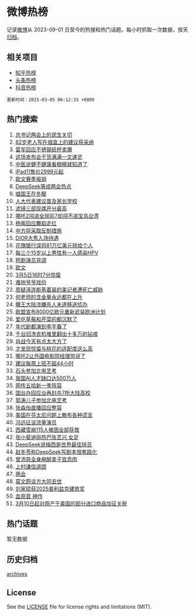 # 微博热榜

记录[微博](https://www.weibo.com)从 2023-09-01 日至今的热搜和热门话题。每小时抓取一次数据，按天[归档](archives)。

## 相关项目

- [知乎热榜](https://github.com/hotarchive/zhihu)
- [头条热榜](https://github.com/hotarchive/toutiao)
- [抖音热榜](https://github.com/hotarchive/douyin)


`更新时间：2025-03-05 06:12:33 +0800`

## 热门搜索

1. [总书记两会上的民生关切](https://m.weibo.cn/search?containerid=100103type%3D1%26t%3D10%26q%3D%23%E6%80%BB%E4%B9%A6%E8%AE%B0%E4%B8%A4%E4%BC%9A%E4%B8%8A%E7%9A%84%E6%B0%91%E7%94%9F%E5%85%B3%E5%88%87%23&stream_entry_id=51&isnewpage=1&extparam=seat%3D1%26pos%3D0%26c_type%3D51%26cate%3D10103%26filter_type%3Drealtimehot%26dgr%3D0%26q%3D%2523%25E6%2580%25BB%25E4%25B9%25A6%25E8%25AE%25B0%25E4%25B8%25A4%25E4%25BC%259A%25E4%25B8%258A%25E7%259A%2584%25E6%25B0%2591%25E7%2594%259F%25E5%2585%25B3%25E5%2588%2587%2523%26stream_entry_id%3D51%26display_time%3D1741126352%26pre_seqid%3D17411263522010365785718)
1. [82岁老人写在烟盒上的建议获采纳](https://m.weibo.cn/search?containerid=100103type%3D1%26t%3D10%26q%3D%2382%E5%B2%81%E8%80%81%E4%BA%BA%E5%86%99%E5%9C%A8%E7%83%9F%E7%9B%92%E4%B8%8A%E7%9A%84%E5%BB%BA%E8%AE%AE%E8%8E%B7%E9%87%87%E7%BA%B3%23&stream_entry_id=31&isnewpage=1&extparam=seat%3D1%26c_type%3D31%26lcate%3D5001%26cate%3D5001%26q%3D%252382%25E5%25B2%2581%25E8%2580%2581%25E4%25BA%25BA%25E5%2586%2599%25E5%259C%25A8%25E7%2583%259F%25E7%259B%2592%25E4%25B8%258A%25E7%259A%2584%25E5%25BB%25BA%25E8%25AE%25AE%25E8%258E%25B7%25E9%2587%2587%25E7%25BA%25B3%2523%26stream_entry_id%3D31%26dgr%3D0%26realpos%3D1%26pos%3D0%26flag%3D2%26filter_type%3Drealtimehot%26band_rank%3D1%26display_time%3D1741126352%26pre_seqid%3D17411263522010365785718)
1. [雷军回应不锈钢纸杯卖爆](https://m.weibo.cn/search?containerid=100103type%3D1%26t%3D10%26q%3D%23%E9%9B%B7%E5%86%9B%E5%9B%9E%E5%BA%94%E4%B8%8D%E9%94%88%E9%92%A2%E7%BA%B8%E6%9D%AF%E5%8D%96%E7%88%86%23&stream_entry_id=31&isnewpage=1&extparam=seat%3D1%26c_type%3D31%26lcate%3D5001%26cate%3D5001%26q%3D%2523%25E9%259B%25B7%25E5%2586%259B%25E5%259B%259E%25E5%25BA%2594%25E4%25B8%258D%25E9%2594%2588%25E9%2592%25A2%25E7%25BA%25B8%25E6%259D%25AF%25E5%258D%2596%25E7%2588%2586%2523%26stream_entry_id%3D31%26dgr%3D0%26realpos%3D2%26pos%3D1%26flag%3D0%26filter_type%3Drealtimehot%26band_rank%3D2%26display_time%3D1741126352%26pre_seqid%3D17411263522010365785718)
1. [这场发布会干货满满一文速览](https://m.weibo.cn/search?containerid=100103type%3D1%26t%3D10%26q%3D%23%E8%BF%99%E5%9C%BA%E5%8F%91%E5%B8%83%E4%BC%9A%E5%B9%B2%E8%B4%A7%E6%BB%A1%E6%BB%A1%E4%B8%80%E6%96%87%E9%80%9F%E8%A7%88%23&stream_entry_id=31&isnewpage=1&extparam=seat%3D1%26c_type%3D31%26lcate%3D5001%26cate%3D5001%26q%3D%2523%25E8%25BF%2599%25E5%259C%25BA%25E5%258F%2591%25E5%25B8%2583%25E4%25BC%259A%25E5%25B9%25B2%25E8%25B4%25A7%25E6%25BB%25A1%25E6%25BB%25A1%25E4%25B8%2580%25E6%2596%2587%25E9%2580%259F%25E8%25A7%2588%2523%26stream_entry_id%3D31%26dgr%3D0%26realpos%3D3%26pos%3D2%26flag%3D0%26filter_type%3Drealtimehot%26band_rank%3D3%26display_time%3D1741126352%26pre_seqid%3D17411263522010365785718)
1. [中医说健不健康看眼睛就知道了](https://m.weibo.cn/search?containerid=100103type%3D1%26t%3D10%26q%3D%23%E4%B8%AD%E5%8C%BB%E8%AF%B4%E5%81%A5%E4%B8%8D%E5%81%A5%E5%BA%B7%E7%9C%8B%E7%9C%BC%E7%9D%9B%E5%B0%B1%E7%9F%A5%E9%81%93%E4%BA%86%23&stream_entry_id=31&isnewpage=1&extparam=seat%3D1%26c_type%3D31%26lcate%3D5001%26cate%3D5001%26q%3D%2523%25E4%25B8%25AD%25E5%258C%25BB%25E8%25AF%25B4%25E5%2581%25A5%25E4%25B8%258D%25E5%2581%25A5%25E5%25BA%25B7%25E7%259C%258B%25E7%259C%25BC%25E7%259D%259B%25E5%25B0%25B1%25E7%259F%25A5%25E9%2581%2593%25E4%25BA%2586%2523%26stream_entry_id%3D31%26dgr%3D0%26realpos%3D4%26pos%3D3%26flag%3D0%26filter_type%3Drealtimehot%26band_rank%3D4%26display_time%3D1741126352%26pre_seqid%3D17411263522010365785718)
1. [iPad11售价2999元起](https://m.weibo.cn/search?containerid=100103type%3D1%26t%3D10%26q%3D%23iPad11%E5%94%AE%E4%BB%B72999%E5%85%83%E8%B5%B7%23&stream_entry_id=31&isnewpage=1&extparam=seat%3D1%26c_type%3D31%26lcate%3D5001%26cate%3D5001%26q%3D%2523iPad11%25E5%2594%25AE%25E4%25BB%25B72999%25E5%2585%2583%25E8%25B5%25B7%2523%26stream_entry_id%3D31%26dgr%3D0%26realpos%3D5%26pos%3D4%26flag%3D0%26filter_type%3Drealtimehot%26band_rank%3D5%26display_time%3D1741126352%26pre_seqid%3D17411263522010365785718)
1. [欧文赛季报销](https://m.weibo.cn/search?containerid=100103type%3D1%26t%3D10%26q%3D%23%E6%AC%A7%E6%96%87%E8%B5%9B%E5%AD%A3%E6%8A%A5%E9%94%80%23&stream_entry_id=31&isnewpage=1&extparam=seat%3D1%26c_type%3D31%26lcate%3D5001%26cate%3D5001%26q%3D%2523%25E6%25AC%25A7%25E6%2596%2587%25E8%25B5%259B%25E5%25AD%25A3%25E6%258A%25A5%25E9%2594%2580%2523%26stream_entry_id%3D31%26dgr%3D0%26realpos%3D6%26pos%3D5%26flag%3D0%26filter_type%3Drealtimehot%26band_rank%3D6%26display_time%3D1741126352%26pre_seqid%3D17411263522010365785718)
1. [DeepSeek等成两会热点](https://m.weibo.cn/search?containerid=100103type%3D1%26t%3D10%26q%3D%23DeepSeek%E7%AD%89%E6%88%90%E4%B8%A4%E4%BC%9A%E7%83%AD%E7%82%B9%23&stream_entry_id=31&isnewpage=1&extparam=seat%3D1%26c_type%3D31%26lcate%3D5001%26cate%3D5001%26q%3D%2523DeepSeek%25E7%25AD%2589%25E6%2588%2590%25E4%25B8%25A4%25E4%25BC%259A%25E7%2583%25AD%25E7%2582%25B9%2523%26stream_entry_id%3D31%26dgr%3D0%26realpos%3D7%26pos%3D6%26flag%3D0%26filter_type%3Drealtimehot%26band_rank%3D7%26display_time%3D1741126352%26pre_seqid%3D17411263522010365785718)
1. [嘘国王在冬眠](https://m.weibo.cn/search?containerid=100103type%3D1%26t%3D10%26q%3D%E5%98%98%E5%9B%BD%E7%8E%8B%E5%9C%A8%E5%86%AC%E7%9C%A0&stream_entry_id=31&isnewpage=1&extparam=seat%3D1%26c_type%3D31%26lcate%3D5001%26cate%3D5001%26q%3D%25E5%2598%2598%25E5%259B%25BD%25E7%258E%258B%25E5%259C%25A8%25E5%2586%25AC%25E7%259C%25A0%26stream_entry_id%3D31%26dgr%3D0%26realpos%3D8%26pos%3D7%26flag%3D0%26filter_type%3Drealtimehot%26band_rank%3D8%26display_time%3D1741126352%26pre_seqid%3D17411263522010365785718)
1. [人大代表建议普及家长学校](https://m.weibo.cn/search?containerid=100103type%3D1%26t%3D10%26q%3D%23%E4%BA%BA%E5%A4%A7%E4%BB%A3%E8%A1%A8%E5%BB%BA%E8%AE%AE%E6%99%AE%E5%8F%8A%E5%AE%B6%E9%95%BF%E5%AD%A6%E6%A0%A1%23&stream_entry_id=31&isnewpage=1&extparam=seat%3D1%26c_type%3D31%26lcate%3D5001%26cate%3D5001%26q%3D%2523%25E4%25BA%25BA%25E5%25A4%25A7%25E4%25BB%25A3%25E8%25A1%25A8%25E5%25BB%25BA%25E8%25AE%25AE%25E6%2599%25AE%25E5%258F%258A%25E5%25AE%25B6%25E9%2595%25BF%25E5%25AD%25A6%25E6%25A0%25A1%2523%26stream_entry_id%3D31%26dgr%3D0%26realpos%3D9%26pos%3D8%26flag%3D0%26filter_type%3Drealtimehot%26band_rank%3D9%26display_time%3D1741126352%26pre_seqid%3D17411263522010365785718)
1. [滤镜三部现偶开分最高](https://m.weibo.cn/search?containerid=100103type%3D1%26t%3D10%26q%3D%E6%BB%A4%E9%95%9C%E4%B8%89%E9%83%A8%E7%8E%B0%E5%81%B6%E5%BC%80%E5%88%86%E6%9C%80%E9%AB%98&stream_entry_id=31&isnewpage=1&extparam=seat%3D1%26c_type%3D31%26lcate%3D5001%26cate%3D5001%26q%3D%25E6%25BB%25A4%25E9%2595%259C%25E4%25B8%2589%25E9%2583%25A8%25E7%258E%25B0%25E5%2581%25B6%25E5%25BC%2580%25E5%2588%2586%25E6%259C%2580%25E9%25AB%2598%26stream_entry_id%3D31%26dgr%3D0%26realpos%3D10%26pos%3D9%26flag%3D0%26filter_type%3Drealtimehot%26band_rank%3D10%26display_time%3D1741126352%26pre_seqid%3D17411263522010365785718)
1. [哪吒2闯进全球前7却闯不进宝岛台湾](https://m.weibo.cn/search?containerid=100103type%3D1%26t%3D10%26q%3D%23%E5%93%AA%E5%90%922%E9%97%AF%E8%BF%9B%E5%85%A8%E7%90%83%E5%89%8D7%E5%8D%B4%E9%97%AF%E4%B8%8D%E8%BF%9B%E5%AE%9D%E5%B2%9B%E5%8F%B0%E6%B9%BE%23&stream_entry_id=31&isnewpage=1&extparam=seat%3D1%26c_type%3D31%26lcate%3D5001%26cate%3D5001%26q%3D%2523%25E5%2593%25AA%25E5%2590%25922%25E9%2597%25AF%25E8%25BF%259B%25E5%2585%25A8%25E7%2590%2583%25E5%2589%258D7%25E5%258D%25B4%25E9%2597%25AF%25E4%25B8%258D%25E8%25BF%259B%25E5%25AE%259D%25E5%25B2%259B%25E5%258F%25B0%25E6%25B9%25BE%2523%26stream_entry_id%3D31%26dgr%3D0%26realpos%3D11%26pos%3D10%26flag%3D0%26filter_type%3Drealtimehot%26band_rank%3D11%26display_time%3D1741126352%26pre_seqid%3D17411263522010365785718)
1. [杨紫回应舞蹈走红](https://m.weibo.cn/search?containerid=100103type%3D1%26t%3D10%26q%3D%23%E6%9D%A8%E7%B4%AB%E5%9B%9E%E5%BA%94%E8%88%9E%E8%B9%88%E8%B5%B0%E7%BA%A2%23&stream_entry_id=31&isnewpage=1&extparam=seat%3D1%26c_type%3D31%26lcate%3D5001%26cate%3D5001%26q%3D%2523%25E6%259D%25A8%25E7%25B4%25AB%25E5%259B%259E%25E5%25BA%2594%25E8%2588%259E%25E8%25B9%2588%25E8%25B5%25B0%25E7%25BA%25A2%2523%26stream_entry_id%3D31%26dgr%3D0%26realpos%3D12%26pos%3D11%26flag%3D0%26filter_type%3Drealtimehot%26band_rank%3D12%26display_time%3D1741126352%26pre_seqid%3D17411263522010365785718)
1. [中方将采取反制措施](https://m.weibo.cn/search?containerid=100103type%3D1%26t%3D10%26q%3D%23%E4%B8%AD%E6%96%B9%E5%B0%86%E9%87%87%E5%8F%96%E5%8F%8D%E5%88%B6%E6%8E%AA%E6%96%BD%23&stream_entry_id=31&isnewpage=1&extparam=seat%3D1%26c_type%3D31%26lcate%3D5001%26cate%3D5001%26q%3D%2523%25E4%25B8%25AD%25E6%2596%25B9%25E5%25B0%2586%25E9%2587%2587%25E5%258F%2596%25E5%258F%258D%25E5%2588%25B6%25E6%258E%25AA%25E6%2596%25BD%2523%26stream_entry_id%3D31%26dgr%3D0%26realpos%3D13%26pos%3D12%26flag%3D0%26filter_type%3Drealtimehot%26band_rank%3D13%26display_time%3D1741126352%26pre_seqid%3D17411263522010365785718)
1. [DIOR大秀入场待遇](https://m.weibo.cn/search?containerid=100103type%3D1%26t%3D10%26q%3D%23DIOR%E5%A4%A7%E7%A7%80%E5%85%A5%E5%9C%BA%E5%BE%85%E9%81%87%23&stream_entry_id=31&isnewpage=1&extparam=seat%3D1%26c_type%3D31%26lcate%3D5001%26cate%3D5001%26q%3D%2523DIOR%25E5%25A4%25A7%25E7%25A7%2580%25E5%2585%25A5%25E5%259C%25BA%25E5%25BE%2585%25E9%2581%2587%2523%26stream_entry_id%3D31%26dgr%3D0%26realpos%3D14%26pos%3D13%26flag%3D0%26filter_type%3Drealtimehot%26band_rank%3D14%26display_time%3D1741126352%26pre_seqid%3D17411263522010365785718)
1. [花旗银行误将81万亿美元转给个人](https://m.weibo.cn/search?containerid=100103type%3D1%26t%3D10%26q%3D%23%E8%8A%B1%E6%97%97%E9%93%B6%E8%A1%8C%E8%AF%AF%E5%B0%8681%E4%B8%87%E4%BA%BF%E7%BE%8E%E5%85%83%E8%BD%AC%E7%BB%99%E4%B8%AA%E4%BA%BA%23&stream_entry_id=31&isnewpage=1&extparam=seat%3D1%26c_type%3D31%26lcate%3D5001%26cate%3D5001%26q%3D%2523%25E8%258A%25B1%25E6%2597%2597%25E9%2593%25B6%25E8%25A1%258C%25E8%25AF%25AF%25E5%25B0%258681%25E4%25B8%2587%25E4%25BA%25BF%25E7%25BE%258E%25E5%2585%2583%25E8%25BD%25AC%25E7%25BB%2599%25E4%25B8%25AA%25E4%25BA%25BA%2523%26stream_entry_id%3D31%26dgr%3D0%26realpos%3D15%26pos%3D14%26flag%3D0%26filter_type%3Drealtimehot%26band_rank%3D15%26display_time%3D1741126352%26pre_seqid%3D17411263522010365785718)
1. [每三个15岁以上男性有一人感染HPV](https://m.weibo.cn/search?containerid=100103type%3D1%26t%3D10%26q%3D%23%E6%AF%8F%E4%B8%89%E4%B8%AA15%E5%B2%81%E4%BB%A5%E4%B8%8A%E7%94%B7%E6%80%A7%E6%9C%89%E4%B8%80%E4%BA%BA%E6%84%9F%E6%9F%93HPV%23&stream_entry_id=31&isnewpage=1&extparam=seat%3D1%26c_type%3D31%26lcate%3D5001%26cate%3D5001%26q%3D%2523%25E6%25AF%258F%25E4%25B8%2589%25E4%25B8%25AA15%25E5%25B2%2581%25E4%25BB%25A5%25E4%25B8%258A%25E7%2594%25B7%25E6%2580%25A7%25E6%259C%2589%25E4%25B8%2580%25E4%25BA%25BA%25E6%2584%259F%25E6%259F%2593HPV%2523%26stream_entry_id%3D31%26dgr%3D0%26realpos%3D16%26pos%3D15%26flag%3D0%26filter_type%3Drealtimehot%26band_rank%3D16%26display_time%3D1741126352%26pre_seqid%3D17411263522010365785718)
1. [短剧演员背调](https://m.weibo.cn/search?containerid=100103type%3D1%26t%3D10%26q%3D%23%E7%9F%AD%E5%89%A7%E6%BC%94%E5%91%98%E8%83%8C%E8%B0%83%23&stream_entry_id=31&isnewpage=1&extparam=seat%3D1%26c_type%3D31%26lcate%3D5001%26cate%3D5001%26q%3D%2523%25E7%259F%25AD%25E5%2589%25A7%25E6%25BC%2594%25E5%2591%2598%25E8%2583%258C%25E8%25B0%2583%2523%26stream_entry_id%3D31%26dgr%3D0%26realpos%3D17%26pos%3D16%26flag%3D0%26filter_type%3Drealtimehot%26band_rank%3D17%26display_time%3D1741126352%26pre_seqid%3D17411263522010365785718)
1. [欧文](https://m.weibo.cn/search?containerid=100103type%3D1%26t%3D10%26q%3D%E6%AC%A7%E6%96%87&stream_entry_id=31&isnewpage=1&extparam=seat%3D1%26c_type%3D31%26lcate%3D5001%26cate%3D5001%26q%3D%25E6%25AC%25A7%25E6%2596%2587%26stream_entry_id%3D31%26dgr%3D0%26realpos%3D18%26pos%3D17%26flag%3D0%26filter_type%3Drealtimehot%26band_rank%3D18%26display_time%3D1741126352%26pre_seqid%3D17411263522010365785718)
1. [3月5日16时7分惊蛰](https://m.weibo.cn/search?containerid=100103type%3D1%26t%3D10%26q%3D%233%E6%9C%885%E6%97%A516%E6%97%B67%E5%88%86%E6%83%8A%E8%9B%B0%23&stream_entry_id=31&isnewpage=1&extparam=seat%3D1%26c_type%3D31%26lcate%3D5001%26cate%3D5001%26q%3D%25233%25E6%259C%25885%25E6%2597%25A516%25E6%2597%25B67%25E5%2588%2586%25E6%2583%258A%25E8%259B%25B0%2523%26stream_entry_id%3D31%26dgr%3D0%26realpos%3D19%26pos%3D18%26flag%3D0%26filter_type%3Drealtimehot%26band_rank%3D19%26display_time%3D1741126352%26pre_seqid%3D17411263522010365785718)
1. [难哄爷爷戏份](https://m.weibo.cn/search?containerid=100103type%3D1%26t%3D10%26q%3D%E9%9A%BE%E5%93%84%E7%88%B7%E7%88%B7%E6%88%8F%E4%BB%BD&stream_entry_id=31&isnewpage=1&extparam=seat%3D1%26c_type%3D31%26lcate%3D5001%26cate%3D5001%26q%3D%25E9%259A%25BE%25E5%2593%2584%25E7%2588%25B7%25E7%2588%25B7%25E6%2588%258F%25E4%25BB%25BD%26stream_entry_id%3D31%26dgr%3D0%26realpos%3D20%26pos%3D19%26flag%3D0%26filter_type%3Drealtimehot%26band_rank%3D20%26display_time%3D1741126352%26pre_seqid%3D17411263522010365785718)
1. [质疑泽连斯基着装的美记者遭死亡威胁](https://m.weibo.cn/search?containerid=100103type%3D1%26t%3D10%26q%3D%23%E8%B4%A8%E7%96%91%E6%B3%BD%E8%BF%9E%E6%96%AF%E5%9F%BA%E7%9D%80%E8%A3%85%E7%9A%84%E7%BE%8E%E8%AE%B0%E8%80%85%E9%81%AD%E6%AD%BB%E4%BA%A1%E5%A8%81%E8%83%81%23&stream_entry_id=31&isnewpage=1&extparam=seat%3D1%26c_type%3D31%26lcate%3D5001%26cate%3D5001%26q%3D%2523%25E8%25B4%25A8%25E7%2596%2591%25E6%25B3%25BD%25E8%25BF%259E%25E6%2596%25AF%25E5%259F%25BA%25E7%259D%2580%25E8%25A3%2585%25E7%259A%2584%25E7%25BE%258E%25E8%25AE%25B0%25E8%2580%2585%25E9%2581%25AD%25E6%25AD%25BB%25E4%25BA%25A1%25E5%25A8%2581%25E8%2583%2581%2523%26stream_entry_id%3D31%26dgr%3D0%26realpos%3D21%26pos%3D20%26flag%3D2%26filter_type%3Drealtimehot%26band_rank%3D21%26display_time%3D1741126352%26pre_seqid%3D17411263522010365785718)
1. [何老师的含金量永远都在上升](https://m.weibo.cn/search?containerid=100103type%3D1%26t%3D10%26q%3D%E4%BD%95%E8%80%81%E5%B8%88%E7%9A%84%E5%90%AB%E9%87%91%E9%87%8F%E6%B0%B8%E8%BF%9C%E9%83%BD%E5%9C%A8%E4%B8%8A%E5%8D%87&stream_entry_id=31&isnewpage=1&extparam=seat%3D1%26c_type%3D31%26lcate%3D5001%26cate%3D5001%26q%3D%25E4%25BD%2595%25E8%2580%2581%25E5%25B8%2588%25E7%259A%2584%25E5%2590%25AB%25E9%2587%2591%25E9%2587%258F%25E6%25B0%25B8%25E8%25BF%259C%25E9%2583%25BD%25E5%259C%25A8%25E4%25B8%258A%25E5%258D%2587%26stream_entry_id%3D31%26dgr%3D0%26realpos%3D22%26pos%3D21%26flag%3D2%26filter_type%3Drealtimehot%26band_rank%3D22%26display_time%3D1741126352%26pre_seqid%3D17411263522010365785718)
1. [曝王大陆涉嫌杀人未遂移送侦办](https://m.weibo.cn/search?containerid=100103type%3D1%26t%3D10%26q%3D%23%E6%9B%9D%E7%8E%8B%E5%A4%A7%E9%99%86%E6%B6%89%E5%AB%8C%E6%9D%80%E4%BA%BA%E6%9C%AA%E9%81%82%E7%A7%BB%E9%80%81%E4%BE%A6%E5%8A%9E%23&stream_entry_id=31&isnewpage=1&extparam=seat%3D1%26c_type%3D31%26lcate%3D5001%26cate%3D5001%26q%3D%2523%25E6%259B%259D%25E7%258E%258B%25E5%25A4%25A7%25E9%2599%2586%25E6%25B6%2589%25E5%25AB%258C%25E6%259D%2580%25E4%25BA%25BA%25E6%259C%25AA%25E9%2581%2582%25E7%25A7%25BB%25E9%2580%2581%25E4%25BE%25A6%25E5%258A%259E%2523%26stream_entry_id%3D31%26dgr%3D0%26realpos%3D23%26pos%3D22%26flag%3D0%26filter_type%3Drealtimehot%26band_rank%3D23%26display_time%3D1741126352%26pre_seqid%3D17411263522010365785718)
1. [欧盟宣布8000亿欧元重新武装欧洲计划](https://m.weibo.cn/search?containerid=100103type%3D1%26t%3D10%26q%3D%23%E6%AC%A7%E7%9B%9F%E5%AE%A3%E5%B8%838000%E4%BA%BF%E6%AC%A7%E5%85%83%E9%87%8D%E6%96%B0%E6%AD%A6%E8%A3%85%E6%AC%A7%E6%B4%B2%E8%AE%A1%E5%88%92%23&stream_entry_id=31&isnewpage=1&extparam=seat%3D1%26c_type%3D31%26lcate%3D5001%26cate%3D5001%26q%3D%2523%25E6%25AC%25A7%25E7%259B%259F%25E5%25AE%25A3%25E5%25B8%25838000%25E4%25BA%25BF%25E6%25AC%25A7%25E5%2585%2583%25E9%2587%258D%25E6%2596%25B0%25E6%25AD%25A6%25E8%25A3%2585%25E6%25AC%25A7%25E6%25B4%25B2%25E8%25AE%25A1%25E5%2588%2592%2523%26stream_entry_id%3D31%26dgr%3D0%26realpos%3D24%26pos%3D23%26flag%3D0%26filter_type%3Drealtimehot%26band_rank%3D24%26display_time%3D1741126352%26pre_seqid%3D17411263522010365785718)
1. [爱吃草莓和芹菜的都沉默了](https://m.weibo.cn/search?containerid=100103type%3D1%26t%3D10%26q%3D%23%E7%88%B1%E5%90%83%E8%8D%89%E8%8E%93%E5%92%8C%E8%8A%B9%E8%8F%9C%E7%9A%84%E9%83%BD%E6%B2%89%E9%BB%98%E4%BA%86%23&stream_entry_id=31&isnewpage=1&extparam=seat%3D1%26c_type%3D31%26lcate%3D5001%26cate%3D5001%26q%3D%2523%25E7%2588%25B1%25E5%2590%2583%25E8%258D%2589%25E8%258E%2593%25E5%2592%258C%25E8%258A%25B9%25E8%258F%259C%25E7%259A%2584%25E9%2583%25BD%25E6%25B2%2589%25E9%25BB%2598%25E4%25BA%2586%2523%26stream_entry_id%3D31%26dgr%3D0%26realpos%3D25%26pos%3D24%26flag%3D0%26filter_type%3Drealtimehot%26band_rank%3D25%26display_time%3D1741126352%26pre_seqid%3D17411263522010365785718)
1. [年代剧都演到李宇春了](https://m.weibo.cn/search?containerid=100103type%3D1%26t%3D10%26q%3D%E5%B9%B4%E4%BB%A3%E5%89%A7%E9%83%BD%E6%BC%94%E5%88%B0%E6%9D%8E%E5%AE%87%E6%98%A5%E4%BA%86&stream_entry_id=31&isnewpage=1&extparam=seat%3D1%26c_type%3D31%26lcate%3D5001%26cate%3D5001%26q%3D%25E5%25B9%25B4%25E4%25BB%25A3%25E5%2589%25A7%25E9%2583%25BD%25E6%25BC%2594%25E5%2588%25B0%25E6%259D%258E%25E5%25AE%2587%25E6%2598%25A5%25E4%25BA%2586%26stream_entry_id%3D31%26dgr%3D0%26realpos%3D26%26pos%3D25%26flag%3D0%26filter_type%3Drealtimehot%26band_rank%3D26%26display_time%3D1741126352%26pre_seqid%3D17411263522010365785718)
1. [千台旧洗衣机堆里翻出十多万的钻戒](https://m.weibo.cn/search?containerid=100103type%3D1%26t%3D10%26q%3D%23%E5%8D%83%E5%8F%B0%E6%97%A7%E6%B4%97%E8%A1%A3%E6%9C%BA%E5%A0%86%E9%87%8C%E7%BF%BB%E5%87%BA%E5%8D%81%E5%A4%9A%E4%B8%87%E7%9A%84%E9%92%BB%E6%88%92%23&stream_entry_id=31&isnewpage=1&extparam=seat%3D1%26c_type%3D31%26lcate%3D5001%26cate%3D5001%26q%3D%2523%25E5%258D%2583%25E5%258F%25B0%25E6%2597%25A7%25E6%25B4%2597%25E8%25A1%25A3%25E6%259C%25BA%25E5%25A0%2586%25E9%2587%258C%25E7%25BF%25BB%25E5%2587%25BA%25E5%258D%2581%25E5%25A4%259A%25E4%25B8%2587%25E7%259A%2584%25E9%2592%25BB%25E6%2588%2592%2523%26stream_entry_id%3D31%26dgr%3D0%26realpos%3D27%26pos%3D26%26flag%3D0%26filter_type%3Drealtimehot%26band_rank%3D27%26display_time%3D1741126352%26pre_seqid%3D17411263522010365785718)
1. [肖战今天有点太大方了](https://m.weibo.cn/search?containerid=100103type%3D1%26t%3D10%26q%3D%23%E8%82%96%E6%88%98%E4%BB%8A%E5%A4%A9%E6%9C%89%E7%82%B9%E5%A4%AA%E5%A4%A7%E6%96%B9%E4%BA%86%23&stream_entry_id=31&isnewpage=1&extparam=seat%3D1%26c_type%3D31%26lcate%3D5001%26cate%3D5001%26q%3D%2523%25E8%2582%2596%25E6%2588%2598%25E4%25BB%258A%25E5%25A4%25A9%25E6%259C%2589%25E7%2582%25B9%25E5%25A4%25AA%25E5%25A4%25A7%25E6%2596%25B9%25E4%25BA%2586%2523%26stream_entry_id%3D31%26dgr%3D0%26realpos%3D28%26pos%3D27%26flag%3D0%26filter_type%3Drealtimehot%26band_rank%3D28%26display_time%3D1741126352%26pre_seqid%3D17411263522010365785718)
1. [才发现惊蛰与桃花的适配度这么高](https://m.weibo.cn/search?containerid=100103type%3D1%26t%3D10%26q%3D%23%E6%89%8D%E5%8F%91%E7%8E%B0%E6%83%8A%E8%9B%B0%E4%B8%8E%E6%A1%83%E8%8A%B1%E7%9A%84%E9%80%82%E9%85%8D%E5%BA%A6%E8%BF%99%E4%B9%88%E9%AB%98%23&stream_entry_id=31&isnewpage=1&extparam=seat%3D1%26c_type%3D31%26lcate%3D5001%26cate%3D5001%26q%3D%2523%25E6%2589%258D%25E5%258F%2591%25E7%258E%25B0%25E6%2583%258A%25E8%259B%25B0%25E4%25B8%258E%25E6%25A1%2583%25E8%258A%25B1%25E7%259A%2584%25E9%2580%2582%25E9%2585%258D%25E5%25BA%25A6%25E8%25BF%2599%25E4%25B9%2588%25E9%25AB%2598%2523%26stream_entry_id%3D31%26dgr%3D0%26realpos%3D29%26pos%3D28%26flag%3D0%26filter_type%3Drealtimehot%26band_rank%3D29%26display_time%3D1741126352%26pre_seqid%3D17411263522010365785718)
1. [哪吒2让外国电影院经理惊讶了](https://m.weibo.cn/search?containerid=100103type%3D1%26t%3D10%26q%3D%23%E5%93%AA%E5%90%922%E8%AE%A9%E5%A4%96%E5%9B%BD%E7%94%B5%E5%BD%B1%E9%99%A2%E7%BB%8F%E7%90%86%E6%83%8A%E8%AE%B6%E4%BA%86%23&stream_entry_id=31&isnewpage=1&extparam=seat%3D1%26c_type%3D31%26lcate%3D5001%26cate%3D5001%26q%3D%2523%25E5%2593%25AA%25E5%2590%25922%25E8%25AE%25A9%25E5%25A4%2596%25E5%259B%25BD%25E7%2594%25B5%25E5%25BD%25B1%25E9%2599%25A2%25E7%25BB%258F%25E7%2590%2586%25E6%2583%258A%25E8%25AE%25B6%25E4%25BA%2586%2523%26stream_entry_id%3D31%26dgr%3D0%26realpos%3D30%26pos%3D29%26flag%3D0%26filter_type%3Drealtimehot%26band_rank%3D30%26display_time%3D1741126352%26pre_seqid%3D17411263522010365785718)
1. [建议每周上班不超44小时](https://m.weibo.cn/search?containerid=100103type%3D1%26t%3D10%26q%3D%23%E5%BB%BA%E8%AE%AE%E6%AF%8F%E5%91%A8%E4%B8%8A%E7%8F%AD%E4%B8%8D%E8%B6%8544%E5%B0%8F%E6%97%B6%23&stream_entry_id=31&isnewpage=1&extparam=seat%3D1%26c_type%3D31%26lcate%3D5001%26cate%3D5001%26q%3D%2523%25E5%25BB%25BA%25E8%25AE%25AE%25E6%25AF%258F%25E5%2591%25A8%25E4%25B8%258A%25E7%258F%25AD%25E4%25B8%258D%25E8%25B6%258544%25E5%25B0%258F%25E6%2597%25B6%2523%26stream_entry_id%3D31%26dgr%3D0%26realpos%3D31%26pos%3D30%26flag%3D0%26filter_type%3Drealtimehot%26band_rank%3D31%26display_time%3D1741126352%26pre_seqid%3D17411263522010365785718)
1. [石头参加北电艺考](https://m.weibo.cn/search?containerid=100103type%3D1%26t%3D10%26q%3D%23%E7%9F%B3%E5%A4%B4%E5%8F%82%E5%8A%A0%E5%8C%97%E7%94%B5%E8%89%BA%E8%80%83%23&stream_entry_id=31&isnewpage=1&extparam=seat%3D1%26c_type%3D31%26lcate%3D5001%26cate%3D5001%26q%3D%2523%25E7%259F%25B3%25E5%25A4%25B4%25E5%258F%2582%25E5%258A%25A0%25E5%258C%2597%25E7%2594%25B5%25E8%2589%25BA%25E8%2580%2583%2523%26stream_entry_id%3D31%26dgr%3D0%26realpos%3D32%26pos%3D31%26flag%3D0%26filter_type%3Drealtimehot%26band_rank%3D32%26display_time%3D1741126352%26pre_seqid%3D17411263522010365785718)
1. [我国AI人才缺口达500万人](https://m.weibo.cn/search?containerid=100103type%3D1%26t%3D10%26q%3D%23%E6%88%91%E5%9B%BDAI%E4%BA%BA%E6%89%8D%E7%BC%BA%E5%8F%A3%E8%BE%BE500%E4%B8%87%E4%BA%BA%23&stream_entry_id=31&isnewpage=1&extparam=seat%3D1%26c_type%3D31%26lcate%3D5001%26cate%3D5001%26q%3D%2523%25E6%2588%2591%25E5%259B%25BDAI%25E4%25BA%25BA%25E6%2589%258D%25E7%25BC%25BA%25E5%258F%25A3%25E8%25BE%25BE500%25E4%25B8%2587%25E4%25BA%25BA%2523%26stream_entry_id%3D31%26dgr%3D0%26realpos%3D33%26pos%3D32%26flag%3D0%26filter_type%3Drealtimehot%26band_rank%3D33%26display_time%3D1741126352%26pre_seqid%3D17411263522010365785718)
1. [网传五哈新一季阵容](https://m.weibo.cn/search?containerid=100103type%3D1%26t%3D10%26q%3D%23%E7%BD%91%E4%BC%A0%E4%BA%94%E5%93%88%E6%96%B0%E4%B8%80%E5%AD%A3%E9%98%B5%E5%AE%B9%23&stream_entry_id=31&isnewpage=1&extparam=seat%3D1%26c_type%3D31%26lcate%3D5001%26cate%3D5001%26q%3D%2523%25E7%25BD%2591%25E4%25BC%25A0%25E4%25BA%2594%25E5%2593%2588%25E6%2596%25B0%25E4%25B8%2580%25E5%25AD%25A3%25E9%2598%25B5%25E5%25AE%25B9%2523%26stream_entry_id%3D31%26dgr%3D0%26realpos%3D34%26pos%3D33%26flag%3D0%26filter_type%3Drealtimehot%26band_rank%3D34%26display_time%3D1741126352%26pre_seqid%3D17411263522010365785718)
1. [国台办回应台再封杀7所大陆高校](https://m.weibo.cn/search?containerid=100103type%3D1%26t%3D10%26q%3D%23%E5%9B%BD%E5%8F%B0%E5%8A%9E%E5%9B%9E%E5%BA%94%E5%8F%B0%E5%86%8D%E5%B0%81%E6%9D%807%E6%89%80%E5%A4%A7%E9%99%86%E9%AB%98%E6%A0%A1%23&stream_entry_id=31&isnewpage=1&extparam=seat%3D1%26c_type%3D31%26lcate%3D5001%26cate%3D5001%26q%3D%2523%25E5%259B%25BD%25E5%258F%25B0%25E5%258A%259E%25E5%259B%259E%25E5%25BA%2594%25E5%258F%25B0%25E5%2586%258D%25E5%25B0%2581%25E6%259D%25807%25E6%2589%2580%25E5%25A4%25A7%25E9%2599%2586%25E9%25AB%2598%25E6%25A0%25A1%2523%26stream_entry_id%3D31%26dgr%3D0%26realpos%3D35%26pos%3D34%26flag%3D0%26filter_type%3Drealtimehot%26band_rank%3D35%26display_time%3D1741126352%26pre_seqid%3D17411263522010365785718)
1. [郭涛儿子参加北电艺考](https://m.weibo.cn/search?containerid=100103type%3D1%26t%3D10%26q%3D%23%E9%83%AD%E6%B6%9B%E5%84%BF%E5%AD%90%E5%8F%82%E5%8A%A0%E5%8C%97%E7%94%B5%E8%89%BA%E8%80%83%23&stream_entry_id=31&isnewpage=1&extparam=seat%3D1%26c_type%3D31%26lcate%3D5001%26cate%3D5001%26q%3D%2523%25E9%2583%25AD%25E6%25B6%259B%25E5%2584%25BF%25E5%25AD%2590%25E5%258F%2582%25E5%258A%25A0%25E5%258C%2597%25E7%2594%25B5%25E8%2589%25BA%25E8%2580%2583%2523%26stream_entry_id%3D31%26dgr%3D0%26realpos%3D36%26pos%3D35%26flag%3D0%26filter_type%3Drealtimehot%26band_rank%3D36%26display_time%3D1741126352%26pre_seqid%3D17411263522010365785718)
1. [张淼怡直播回应整容](https://m.weibo.cn/search?containerid=100103type%3D1%26t%3D10%26q%3D%23%E5%BC%A0%E6%B7%BC%E6%80%A1%E7%9B%B4%E6%92%AD%E5%9B%9E%E5%BA%94%E6%95%B4%E5%AE%B9%23&stream_entry_id=31&isnewpage=1&extparam=seat%3D1%26c_type%3D31%26lcate%3D5001%26cate%3D5001%26q%3D%2523%25E5%25BC%25A0%25E6%25B7%25BC%25E6%2580%25A1%25E7%259B%25B4%25E6%2592%25AD%25E5%259B%259E%25E5%25BA%2594%25E6%2595%25B4%25E5%25AE%25B9%2523%26stream_entry_id%3D31%26dgr%3D0%26realpos%3D37%26pos%3D36%26flag%3D0%26filter_type%3Drealtimehot%26band_rank%3D37%26display_time%3D1741126352%26pre_seqid%3D17411263522010365785718)
1. [美国在芬太尼问题上散布各种谎言](https://m.weibo.cn/search?containerid=100103type%3D1%26t%3D10%26q%3D%23%E7%BE%8E%E5%9B%BD%E5%9C%A8%E8%8A%AC%E5%A4%AA%E5%B0%BC%E9%97%AE%E9%A2%98%E4%B8%8A%E6%95%A3%E5%B8%83%E5%90%84%E7%A7%8D%E8%B0%8E%E8%A8%80%23&stream_entry_id=31&isnewpage=1&extparam=seat%3D1%26c_type%3D31%26lcate%3D5001%26cate%3D5001%26q%3D%2523%25E7%25BE%258E%25E5%259B%25BD%25E5%259C%25A8%25E8%258A%25AC%25E5%25A4%25AA%25E5%25B0%25BC%25E9%2597%25AE%25E9%25A2%2598%25E4%25B8%258A%25E6%2595%25A3%25E5%25B8%2583%25E5%2590%2584%25E7%25A7%258D%25E8%25B0%258E%25E8%25A8%2580%2523%26stream_entry_id%3D31%26dgr%3D0%26realpos%3D38%26pos%3D37%26flag%3D0%26filter_type%3Drealtimehot%26band_rank%3D38%26display_time%3D1741126352%26pre_seqid%3D17411263522010365785718)
1. [冯远征谈流量演员](https://m.weibo.cn/search?containerid=100103type%3D1%26t%3D10%26q%3D%23%E5%86%AF%E8%BF%9C%E5%BE%81%E8%B0%88%E6%B5%81%E9%87%8F%E6%BC%94%E5%91%98%23&stream_entry_id=31&isnewpage=1&extparam=seat%3D1%26c_type%3D31%26lcate%3D5001%26cate%3D5001%26q%3D%2523%25E5%2586%25AF%25E8%25BF%259C%25E5%25BE%2581%25E8%25B0%2588%25E6%25B5%2581%25E9%2587%258F%25E6%25BC%2594%25E5%2591%2598%2523%26stream_entry_id%3D31%26dgr%3D0%26realpos%3D39%26pos%3D38%26flag%3D1%26filter_type%3Drealtimehot%26band_rank%3D39%26display_time%3D1741126352%26pre_seqid%3D17411263522010365785718)
1. [西藏雪崩115人被困全部获救](https://m.weibo.cn/search?containerid=100103type%3D1%26t%3D10%26q%3D%23%E8%A5%BF%E8%97%8F%E9%9B%AA%E5%B4%A9115%E4%BA%BA%E8%A2%AB%E5%9B%B0%E5%85%A8%E9%83%A8%E8%8E%B7%E6%95%91%23&stream_entry_id=31&isnewpage=1&extparam=seat%3D1%26c_type%3D31%26lcate%3D5001%26cate%3D5001%26q%3D%2523%25E8%25A5%25BF%25E8%2597%258F%25E9%259B%25AA%25E5%25B4%25A9115%25E4%25BA%25BA%25E8%25A2%25AB%25E5%259B%25B0%25E5%2585%25A8%25E9%2583%25A8%25E8%258E%25B7%25E6%2595%2591%2523%26stream_entry_id%3D31%26dgr%3D0%26realpos%3D40%26pos%3D39%26flag%3D0%26filter_type%3Drealtimehot%26band_rank%3D40%26display_time%3D1741126352%26pre_seqid%3D17411263522010365785718)
1. [张小斐迪丽热巴张艺兴 女足](https://m.weibo.cn/search?containerid=100103type%3D1%26t%3D10%26q%3D%E5%BC%A0%E5%B0%8F%E6%96%90%E8%BF%AA%E4%B8%BD%E7%83%AD%E5%B7%B4%E5%BC%A0%E8%89%BA%E5%85%B4+%E5%A5%B3%E8%B6%B3&stream_entry_id=31&isnewpage=1&extparam=seat%3D1%26c_type%3D31%26lcate%3D5001%26cate%3D5001%26q%3D%25E5%25BC%25A0%25E5%25B0%258F%25E6%2596%2590%25E8%25BF%25AA%25E4%25B8%25BD%25E7%2583%25AD%25E5%25B7%25B4%25E5%25BC%25A0%25E8%2589%25BA%25E5%2585%25B4%2520%25E5%25A5%25B3%25E8%25B6%25B3%26stream_entry_id%3D31%26dgr%3D0%26realpos%3D41%26pos%3D40%26flag%3D0%26filter_type%3Drealtimehot%26band_rank%3D41%26display_time%3D1741126352%26pre_seqid%3D17411263522010365785718)
1. [DeepSeek说梅西是世界最佳球员](https://m.weibo.cn/search?containerid=100103type%3D1%26t%3D10%26q%3D%23DeepSeek%E8%AF%B4%E6%A2%85%E8%A5%BF%E6%98%AF%E4%B8%96%E7%95%8C%E6%9C%80%E4%BD%B3%E7%90%83%E5%91%98%23&stream_entry_id=31&isnewpage=1&extparam=seat%3D1%26c_type%3D31%26lcate%3D5001%26cate%3D5001%26q%3D%2523DeepSeek%25E8%25AF%25B4%25E6%25A2%2585%25E8%25A5%25BF%25E6%2598%25AF%25E4%25B8%2596%25E7%2595%258C%25E6%259C%2580%25E4%25BD%25B3%25E7%2590%2583%25E5%2591%2598%2523%26stream_entry_id%3D31%26dgr%3D0%26realpos%3D42%26pos%3D41%26flag%3D0%26filter_type%3Drealtimehot%26band_rank%3D42%26display_time%3D1741126352%26pre_seqid%3D17411263522010365785718)
1. [赵冬苓称DeepSeek写剧本很套路化](https://m.weibo.cn/search?containerid=100103type%3D1%26t%3D10%26q%3D%23%E8%B5%B5%E5%86%AC%E8%8B%93%E7%A7%B0DeepSeek%E5%86%99%E5%89%A7%E6%9C%AC%E5%BE%88%E5%A5%97%E8%B7%AF%E5%8C%96%23&stream_entry_id=31&isnewpage=1&extparam=seat%3D1%26c_type%3D31%26lcate%3D5001%26cate%3D5001%26q%3D%2523%25E8%25B5%25B5%25E5%2586%25AC%25E8%258B%2593%25E7%25A7%25B0DeepSeek%25E5%2586%2599%25E5%2589%25A7%25E6%259C%25AC%25E5%25BE%2588%25E5%25A5%2597%25E8%25B7%25AF%25E5%258C%2596%2523%26stream_entry_id%3D31%26dgr%3D0%26realpos%3D43%26pos%3D42%26flag%3D1%26filter_type%3Drealtimehot%26band_rank%3D43%26display_time%3D1741126352%26pre_seqid%3D17411263522010365785718)
1. [曾沛慈全身麻醉拿子宫息肉](https://m.weibo.cn/search?containerid=100103type%3D1%26t%3D10%26q%3D%23%E6%9B%BE%E6%B2%9B%E6%85%88%E5%85%A8%E8%BA%AB%E9%BA%BB%E9%86%89%E6%8B%BF%E5%AD%90%E5%AE%AB%E6%81%AF%E8%82%89%23&stream_entry_id=31&isnewpage=1&extparam=seat%3D1%26c_type%3D31%26lcate%3D5001%26cate%3D5001%26q%3D%2523%25E6%259B%25BE%25E6%25B2%259B%25E6%2585%2588%25E5%2585%25A8%25E8%25BA%25AB%25E9%25BA%25BB%25E9%2586%2589%25E6%258B%25BF%25E5%25AD%2590%25E5%25AE%25AB%25E6%2581%25AF%25E8%2582%2589%2523%26stream_entry_id%3D31%26dgr%3D0%26realpos%3D44%26pos%3D43%26flag%3D0%26filter_type%3Drealtimehot%26band_rank%3D44%26display_time%3D1741126352%26pre_seqid%3D17411263522010365785718)
1. [上村谦信退团](https://m.weibo.cn/search?containerid=100103type%3D1%26t%3D10%26q%3D%23%E4%B8%8A%E6%9D%91%E8%B0%A6%E4%BF%A1%E9%80%80%E5%9B%A2%23&stream_entry_id=31&isnewpage=1&extparam=seat%3D1%26c_type%3D31%26lcate%3D5001%26cate%3D5001%26q%3D%2523%25E4%25B8%258A%25E6%259D%2591%25E8%25B0%25A6%25E4%25BF%25A1%25E9%2580%2580%25E5%259B%25A2%2523%26stream_entry_id%3D31%26dgr%3D0%26realpos%3D45%26pos%3D44%26flag%3D0%26filter_type%3Drealtimehot%26band_rank%3D45%26display_time%3D1741126352%26pre_seqid%3D17411263522010365785718)
1. [两会](https://m.weibo.cn/search?containerid=100103type%3D1%26t%3D10%26q%3D%23%E4%B8%A4%E4%BC%9A%23&stream_entry_id=31&isnewpage=1&extparam=seat%3D1%26c_type%3D31%26lcate%3D5001%26cate%3D5001%26q%3D%2523%25E4%25B8%25A4%25E4%25BC%259A%2523%26stream_entry_id%3D31%26dgr%3D0%26realpos%3D46%26pos%3D45%26flag%3D0%26filter_type%3Drealtimehot%26band_rank%3D46%26display_time%3D1741126352%26pre_seqid%3D17411263522010365785718)
1. [莫文蔚谈方大同去世](https://m.weibo.cn/search?containerid=100103type%3D1%26t%3D10%26q%3D%23%E8%8E%AB%E6%96%87%E8%94%9A%E8%B0%88%E6%96%B9%E5%A4%A7%E5%90%8C%E5%8E%BB%E4%B8%96%23&stream_entry_id=31&isnewpage=1&extparam=seat%3D1%26c_type%3D31%26lcate%3D5001%26cate%3D5001%26q%3D%2523%25E8%258E%25AB%25E6%2596%2587%25E8%2594%259A%25E8%25B0%2588%25E6%2596%25B9%25E5%25A4%25A7%25E5%2590%258C%25E5%258E%25BB%25E4%25B8%2596%2523%26stream_entry_id%3D31%26dgr%3D0%26realpos%3D47%26pos%3D46%26flag%3D0%26filter_type%3Drealtimehot%26band_rank%3D47%26display_time%3D1741126352%26pre_seqid%3D17411263522010365785718)
1. [刘家琨获2025普利兹克建筑奖](https://m.weibo.cn/search?containerid=100103type%3D1%26t%3D10%26q%3D%23%E5%88%98%E5%AE%B6%E7%90%A8%E8%8E%B72025%E6%99%AE%E5%88%A9%E5%85%B9%E5%85%8B%E5%BB%BA%E7%AD%91%E5%A5%96%23&stream_entry_id=31&isnewpage=1&extparam=seat%3D1%26c_type%3D31%26lcate%3D5001%26cate%3D5001%26q%3D%2523%25E5%2588%2598%25E5%25AE%25B6%25E7%2590%25A8%25E8%258E%25B72025%25E6%2599%25AE%25E5%2588%25A9%25E5%2585%25B9%25E5%2585%258B%25E5%25BB%25BA%25E7%25AD%2591%25E5%25A5%2596%2523%26stream_entry_id%3D31%26dgr%3D0%26realpos%3D48%26pos%3D47%26flag%3D0%26filter_type%3Drealtimehot%26band_rank%3D48%26display_time%3D1741126352%26pre_seqid%3D17411263522010365785718)
1. [血观音 神作](https://m.weibo.cn/search?containerid=100103type%3D1%26t%3D10%26q%3D%E8%A1%80%E8%A7%82%E9%9F%B3+%E7%A5%9E%E4%BD%9C&stream_entry_id=31&isnewpage=1&extparam=seat%3D1%26c_type%3D31%26lcate%3D5001%26cate%3D5001%26q%3D%25E8%25A1%2580%25E8%25A7%2582%25E9%259F%25B3%2520%25E7%25A5%259E%25E4%25BD%259C%26stream_entry_id%3D31%26dgr%3D0%26realpos%3D49%26pos%3D48%26flag%3D0%26filter_type%3Drealtimehot%26band_rank%3D49%26display_time%3D1741126352%26pre_seqid%3D17411263522010365785718)
1. [3月10日起对原产于美国的部分进口商品加征关税](https://m.weibo.cn/search?containerid=100103type%3D1%26t%3D10%26q%3D%233%E6%9C%8810%E6%97%A5%E8%B5%B7%E5%AF%B9%E5%8E%9F%E4%BA%A7%E4%BA%8E%E7%BE%8E%E5%9B%BD%E7%9A%84%E9%83%A8%E5%88%86%E8%BF%9B%E5%8F%A3%E5%95%86%E5%93%81%E5%8A%A0%E5%BE%81%E5%85%B3%E7%A8%8E%23&stream_entry_id=31&isnewpage=1&extparam=seat%3D1%26c_type%3D31%26lcate%3D5001%26cate%3D5001%26q%3D%25233%25E6%259C%258810%25E6%2597%25A5%25E8%25B5%25B7%25E5%25AF%25B9%25E5%258E%259F%25E4%25BA%25A7%25E4%25BA%258E%25E7%25BE%258E%25E5%259B%25BD%25E7%259A%2584%25E9%2583%25A8%25E5%2588%2586%25E8%25BF%259B%25E5%258F%25A3%25E5%2595%2586%25E5%2593%2581%25E5%258A%25A0%25E5%25BE%2581%25E5%2585%25B3%25E7%25A8%258E%2523%26stream_entry_id%3D31%26dgr%3D0%26realpos%3D50%26pos%3D49%26flag%3D0%26filter_type%3Drealtimehot%26band_rank%3D50%26display_time%3D1741126352%26pre_seqid%3D17411263522010365785718)

## 热门话题

暂无数据

## 历史归档

[archives](archives)

## License

See the [LICENSE](LICENSE) file for license rights and limitations (MIT).

